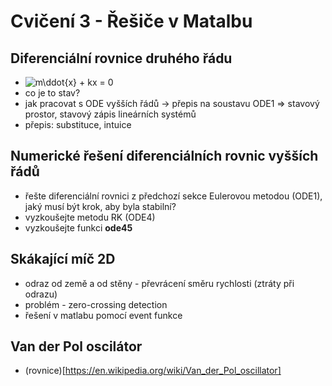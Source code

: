 ﻿# Cvičení 3 - Řešiče v Matalbu

## Diferenciální rovnice druhého řádu
* ![m\ddot{x} + kx = 0](https://render.githubusercontent.com/render/math?math=m%5Cddot%7Bx%7D%20%2B%20kx%20%3D%200)
* co je to stav?
* jak pracovat s ODE vyšších řádů -> přepis na soustavu ODE1 => stavový prostor, stavový zápis lineárních systémů
* přepis: substituce, intuice

## Numerické řešení diferenciálních rovnic vyšších řádů
* řešte diferenciální rovnici z předchozí sekce Eulerovou metodou (ODE1), jaký musí být krok, aby byla stabilní?
* vyzkoušejte metodu RK (ODE4)
* vyzkoušejte funkci **ode45**

## Skákající míč 2D
* odraz od země a od stěny - převrácení směru rychlosti (ztráty při odrazu)
* problém - zero-crossing detection
* řešení v matlabu pomocí event funkce

## Van der Pol oscilátor
* (rovnice)[https://en.wikipedia.org/wiki/Van_der_Pol_oscillator]